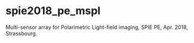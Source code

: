 # spie2018_pe_mspl
Multi-sensor array for Polarimetric Light-field imaging, SPIE PE, Apr. 2018, Strassbourg.
